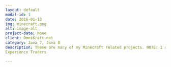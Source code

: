 ```yaml
---
layout: default
modal-id: 1
date: 2016-01-13
img: minecraft.png
alt: image-alt
project-date: None
client: OmniKraft.net
category: Java 7, Java 8
description: These are many of my Minecraft related projects. NOTE: I am not affiliated with Mojong AB. 
Experience Traders

---
```

